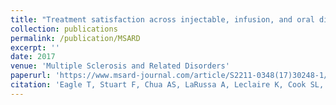 ```yaml
---
title: "Treatment satisfaction across injectable, infusion, and oral disease-modifying therapies for multiple sclerosis"
collection: publications
permalink: /publication/MSARD
excerpt: ''
date: 2017
venue: 'Multiple Sclerosis and Related Disorders'
paperurl: 'https://www.msard-journal.com/article/S2211-0348(17)30248-1/fulltext'
citation: 'Eagle T, Stuart F, Chua AS, LaRussa A, Leclaire K, Cook SL, Chitnis T, Weiner HL, Glanz BI, Healy BC. Treatment satisfaction across injectable, infusion, and oral disease-modifying therapies for multiple sclerosis. Multiple sclerosis and related disorders. 2017.'
---
```

